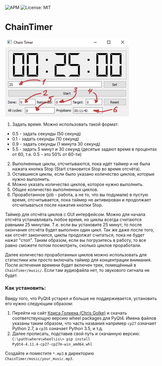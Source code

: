  ![APM](https://img.shields.io/badge/python-2.7-green)  ![License: MIT](https://img.shields.io/badge/License-MIT-yellow.svg)

# ChainTimer

![ChainTimer](https://github.com/ConvertToRGB/ChainTimer/blob/master/assets/ChainTimer.png?raw=true)


1.  Задать время. Можно использовать такой формат:
   - 0.5 - задать секунды (50 секунд)
   - 0.1 - задать секунды (10 секунд)
   - 0.9 - задать секунды (1 минута 30 секунд)
   - 5.5 - задать 5 минут и 30 секунд (десятые задают время в процентах от 60,  т.е. 0.5 - это 50% от 60-ти)
2.  Выполненные циклы, отсчитываются, пока идёт таймер и не была нажата кнопка Stop (Start становится Stop во время отсчёта).
3. Оставшиеся циклы, если было указано количество циклов, которые нужно выполнить.
4.  Можно указать количество циклов, которое нужно выполнить.
5. Общее количество выполненных циклов.
6. Проработанное (job - работа, а не то, что вы подумали) в пустую время, отсчитывается, пока таймер не активирован и продолжает отсчитываться после нажатия кнопки Stop.

Таймер для отсчёта циклов с GUI интерфейсом. Можно для начала отсчёта устанавливать любое время, но циклы всегда считаются равными 25 минутам. Т.е. если вы установите 25 минут, то после окончания отсчёта будет выполнен один цикл. Так же даже после того, как отсчёт закончился, циклы продолжат считаться, пока не будет нажат "стоп". Таким образом, если вы погрузитесь в работу, то все равно сможете потом посмотреть, сколько циклов проработали.

Далее количество проработанных циклов можно использовать для статистики или просто включать таймер для концентрации внимания.
После истечения времени будет включен трек, помещённый в `ChainTimer/music/`. Если там аудиофайла нет, то звукового сигнала не будет.

### Как установить:

Ввиду того, что PyQt4 устарел и больше не поддерживается, установить его нужно следующим образом:

1. Перейти на сайт [Криса Голкена (Chris Golke)](https://www.lfd.uci.edu/~gohlke/pythonlibs/#pyqt4) и скачать соответствующую версию wheel packages для PyQt4. Имена файлов указаны таким образом, что часть названия  например `cp27` означает Python 2.7,  а `cp35` означает Python 3.5, и т.д.
2.  Далее прописать, подставив свой путь и скачанную версию:
   `C:\path\where\wheel\is\> pip install PyQt4‑4.11.4‑cp27‑cp27m‑win_amd64.whl`

Создайте и поместите `*.mp3` в директорию `ChainTimer/music/your_music.mp3`.
